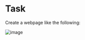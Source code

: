 # Task
Create a webpage like the following:

![image](https://user-images.githubusercontent.com/85792514/170875644-5b990530-43db-4f24-83dd-8ad917541ecf.png)